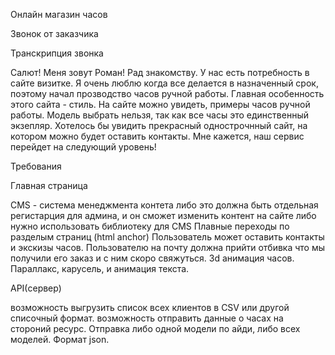 Онлайн магазин часов

Звонок от заказчика

Транскрипция звонка

Салют! Меня зовут Роман! Рад знакомству. У нас есть потребность в сайте визитке. Я очень люблю когда все делается в назначенный срок, поэтому начал прозводство часов ручной работы. Главная особенность этого сайта - стиль. На сайте можно увидеть, примеры часов ручной работы. Модель выбрать нельзя, так как все часы это единственный экзепляр. Хотелось бы увидить прекрасный однострочнный сайт, на котором можно будет оставить контакты. Мне кажется, наш сервис перейдет на следующий уровень!

Требования

Главная страница

CMS - система менеджмента контета
либо это должна быть отдельная регистарция для админа, и он сможет изменить контент на сайте
либо нужно использовать библиотеку для CMS
Плавные переходы по разделым страниц (html anchor)
Пользователь может оставить контакты и экскизы часов.
Пользователю на почту должна прийти отбивка что мы получили его заказ и с ним скоро свяжуться.
3d анимация часов.
Параллакс, карусель, и анимация текста.

API(сервер)

возможность выгрузить список всех клиентов в CSV или другой списочный формат.
возможность отправить данные о часах на стороний ресурс. Отправка либо одной модели по айди, либо всех моделей. Формат json.
